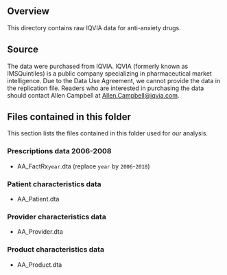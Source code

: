 ## Overview
This directory contains raw IQVIA data for anti-anxiety drugs.
 
## Source
The data were purchased from IQVIA. IQVIA (formerly known as IMSQuintiles) is a public company specializing in pharmaceutical market intelligence. Due to the Data Use Agreement, we cannot provide the data in the replication file. Readers who are interested in purchasing the data should contact Allen Campbell at Allen.Campbell@iqvia.com.

## Files contained in this folder
This section lists the files contained in this folder used for our analysis.

### Prescriptions data 2006-2008
- AA_FactRx`year`.dta (replace `year` by `2006`-`2018`)

### Patient characteristics data
- AA_Patient.dta

### Provider characteristics data
- AA_Provider.dta

### Product characteristics data
- AA_Product.dta
